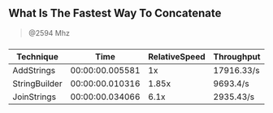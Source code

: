 
What Is The Fastest Way To Concatenate
--------------------------------------
> @2594 Mhz


### 


|Technique    |Time           |RelativeSpeed|Throughput|
|-------------|---------------|-------------|----------|
|AddStrings   |00:00:00.005581|1x           |17916.33/s|
|StringBuilder|00:00:00.010316|1.85x        |9693.4/s  |
|JoinStrings  |00:00:00.034066|6.1x         |2935.43/s |





